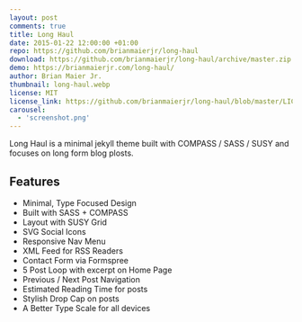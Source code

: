 ```yaml
---
layout: post
comments: true
title: Long Haul
date: 2015-01-22 12:00:00 +01:00
repo: https://github.com/brianmaierjr/long-haul
download: https://github.com/brianmaierjr/long-haul/archive/master.zip
demo: https://brianmaierjr.com/long-haul/
author: Brian Maier Jr.
thumbnail: long-haul.webp
license: MIT
license_link: https://github.com/brianmaierjr/long-haul/blob/master/LICENSE
carousel:
  - 'screenshot.png'
---
```


Long Haul is a minimal jekyll theme built with COMPASS / SASS / SUSY and focuses on long form blog plosts.

## Features

* Minimal, Type Focused Design
* Built with SASS + COMPASS
* Layout with SUSY Grid
* SVG Social Icons
* Responsive Nav Menu
* XML Feed for RSS Readers
* Contact Form via Formspree
* 5 Post Loop with excerpt on Home Page
* Previous / Next Post Navigation
* Estimated Reading Time for posts
* Stylish Drop Cap on posts
* A Better Type Scale for all devices

